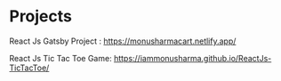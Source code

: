 # Projects
React Js Gatsby Project :
https://monusharmacart.netlify.app/

React Js Tic Tac Toe Game:
https://iammonusharma.github.io/ReactJs-TicTacToe/

